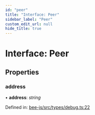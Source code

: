 ```yaml
---
id: "peer"
title: "Interface: Peer"
sidebar_label: "Peer"
custom_edit_url: null
hide_title: true
---
```


# Interface: Peer

## Properties

### address

• **address**: *string*

Defined in: [bee-js/src/types/debug.ts:22](https://github.com/ethersphere/bee-js/blob/0ac3a7d/src/types/debug.ts#L22)
